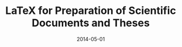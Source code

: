 ---
title: "LaTeX for Preparation of Scientific Documents and Theses"
collection: talks
permalink: /talks/2014-05-01-LaTeX-for-Preparation-of-Scientific-Documents-and-Theses
date: 2014-05-01
venue: 'Department of Medical Physics, McMaster University'
citation: '<b>Devenyi, Gabriel A</b>, &quot;<i>LaTeX for Preparation of Scientific Documents and Theses</i>.&quot; Department of Medical Physics, McMaster University, 2014.'
---
